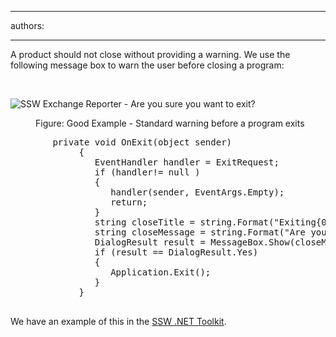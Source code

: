 

---
authors:

---




<span class='intro'> <p>A product should not close without providing a warning. We use the following message box to warn the user before closing a program&#58;</p> </span>

​<dl class="goodImage"><dt><img alt="SSW Exchange Reporter - Are you sure you want to exit?" src="http&#58;//www.ssw.com.au/ssw/Standards/Rules/Images/CloseWarning.gif" /></dt>
<dd>Figure&#58; Good Example - Standard warning before a program exits</dd></dl>
<dl class="code"><dt><pre>        private void OnExit(object sender) 
             &#123; 
                EventHandler handler = ExitRequest; 
                if (handler!= null ) 
                &#123; 
                   handler(sender, EventArgs.Empty);
                   return;
                &#125; 
                string closeTitle = string.Format(&quot;Exiting&#123;0&#125;&quot;, Application.ProductName);
                string closeMessage = string.Format(&quot;Are you sure you want to exit &#123;0&#125;&quot;, Application.ProductName);
                DialogResult result = MessageBox.Show(closeMessage,closeTitle, MessageBoxButtons.YesNo,MessageBoxIcon.Warning);
                if (result == DialogResult.Yes)
                &#123; 
                   Application.Exit();
                &#125; 
             &#125;
                        </pre></dt></dl>
<div>We have an example of this in the <a href="http&#58;//www.ssw.com.au/ssw/NETToolkit/">SSW .NET Toolkit</a>.</div>



